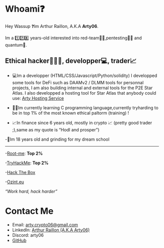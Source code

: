 # Whoami❓

Hey Wassup ❓Im Arthur Raillon, A.K.A **Arty06**.

Im a 1️⃣7️⃣8️⃣ years-old interested into red-team🐱‍💻,pentesting🐱‍💻 and quantum🚀.

## Ethical hacker👨🏻‍💻, developper💻, trader📈

- 💻Im a developper (HTML/CSS/Javascript/Python/solidity)
I developped some tools for DeFi such as DAAMv2 / DLMM tools for personnal projects, I am also building internal and external tools for the P2E Star Atlas.
I also developped a hosting tool for Star Atlas that anybody could use: [Arty Hosting Service](https://arty-hosting-service.vercel.app/)

- 👨‍🎓Im currently learning C programming language,currently tryharding to be in top 1% of the most known ethical paltorm (training) !

- 📈In finance since 6 years old, mostly in crypto 📈 (pretty good trader ;),same as my quote is “Hodl and prosper”)

-🚀Im 18 years old and grinding for my dream school

* * * 

-[Root-me](https://root-me.org/Arty06): **Top 2%**

-[TryHackMe](https://tryhackme.com/p/Arty06): **Top 2%**

-[Hack The Box](https://app.hackthebox.com/profile/1052974)

-[Ozint.eu](https://ozint.eu/ozinter/7907/)



*“Work hard, hack harder”*


# Contact Me

- Email: arty.crypto06@gmail.com
- LinkedIn: [Arthur Raillon (A.K.A Arty06)](https://www.linkedin.com/in/arthur-raillon-arty-b95b21256/)
- Discord: arty06
- [GitHub](https://github.com/ArtyETH06)
